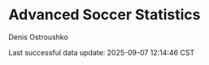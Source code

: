 # Advanced Soccer Statistics
Denis Ostroushko

<!-- gfm -->

Last successful data update: 2025-09-07 12:14:46 CST
